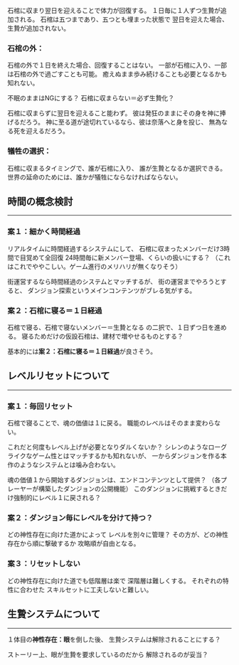 石棺に収まり翌日を迎えることで体力が回復する。
１日毎に１人ずつ生贄が追加される。
石棺は五つまであり、五つとも埋まった状態で
翌日を迎えた場合、生贄が追加されない。

### 石棺の外：
石棺の外で１日を終えた場合、回復することはない。
一部が石棺に入り、一部は石棺の外で過ごすことも可能。
癒えぬまま歩み続けることも必要となるかも知れない。

不眠のままはNGにする？
石棺に収まらない＝必ず生贄化？

石棺に収まらずに翌日を迎えること能わず。
彼は発狂のままにその身を神に捧げるだろう。
神に至る道が途切れているなら、彼は奈落へと身を投じ、
無為なる死を迎えるだろう。

### 犠牲の選択：
石棺に収まるタイミングで、誰が石棺に入り、
誰が生贄となるか選択できる。
世界の延命のためには、誰かが犠牲にならなければならない。


## 時間の概念検討
---
### 案１：細かく時間経過
リアルタイムに時間経過するシステムにして、
石棺に収まったメンバーだけ3時間で目覚めて全回復
24時間毎に新メンバー登場、くらいの扱いにする？
（これはこれでややこしい。ゲーム進行のメリハリが無くなりそう）

街運営するなら時間経過のシステムとマッチするが、
街の運営までやろうとすると、
ダンジョン探索というメインコンテンツがブレる気がする。

### 案２：石棺に寝る＝１日経過
石棺で寝る、石棺で寝ないメンバー＝生贄となる
の二択で、１日ずつ日を進める。
寝るためだけの仮設石棺は、建材で増やせるものとする？

基本的には**案２：石棺に寝る＝１日経過**が良さそう。


## レベルリセットについて
---
### 案１：毎回リセット
石棺で寝ることで、魂の価値は１に戻る。
職能のレベルはそのまま変わらない。

これだと何度もレベル上げが必要となりダルくないか？
シレンのようなローグライクなゲーム性とはマッチするかも知れないが、
一からダンジョンを作る本作のようなシステムとは噛み合わない。

魂の価値１から開始するダンジョンは、エンドコンテンツとして提供？
（各プレーヤーが構築したダンジョンの公開機能）
このダンジョンに挑戦するときだけ強制的にレベル１に戻される？

### 案２：ダンジョン毎にレベルを分けて持つ？
どの神性存在に向けた道かによって
レベルを別々に管理？
その方が、どの神性存在から順に撃破するか
攻略順が自由となる。

### 案３：リセットしない
どの神性存在に向けた道でも低階層は楽で
深階層は難しくする。
それぞれの特性に合わせた
スキルセットに工夫しないと難しい。


## 生贄システムについて
---
１体目の**神性存在：眼**を倒した後、
生贄システムは解除されることにする？

ストーリー上、眼が生贄を要求しているのだから
解除されるのが妥当？



